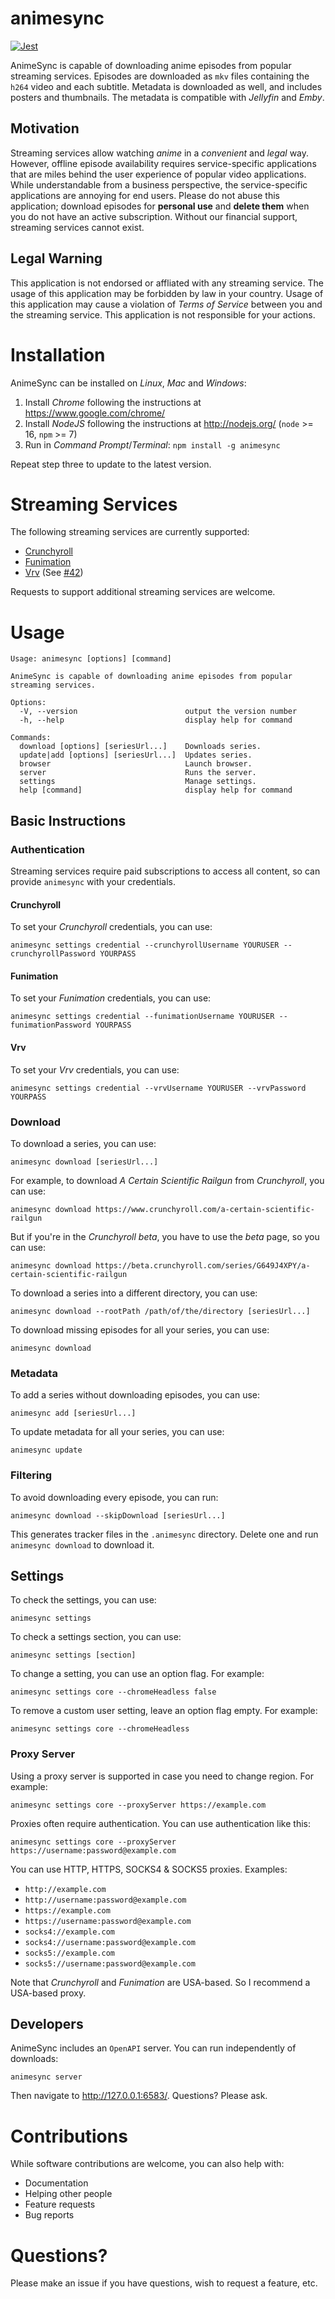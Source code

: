 # animesync

[![Jest](https://github.com/Deathspike/animesync/actions/workflows/jest.yml/badge.svg)](https://github.com/Deathspike/animesync/actions)

AnimeSync is capable of downloading anime episodes from popular streaming services. Episodes are downloaded as `mkv` files containing the `h264` video and each subtitle. Metadata is downloaded as well, and includes posters and thumbnails. The metadata is compatible with *Jellyfin* and *Emby*.

## Motivation

Streaming services allow watching *anime* in a *convenient* and *legal* way. However, offline episode availability requires service-specific applications that are miles behind the user experience of popular video applications. While understandable from a business perspective, the service-specific applications are annoying for end users. Please do not abuse this application; download episodes for **personal use** and **delete them** when you do not have an active subscription. Without our financial support, streaming services cannot exist.

## Legal Warning

This application is not endorsed or affliated with any streaming service. The usage of this application may be forbidden by law in your country. Usage of this application may cause a violation of *Terms of Service* between you and the streaming service. This application is not responsible for your actions.

# Installation

AnimeSync can be installed on *Linux*, *Mac* and *Windows*:

1. Install *Chrome* following the instructions at https://www.google.com/chrome/
2. Install *NodeJS* following the instructions at http://nodejs.org/ (`node` >= 16, `npm` >= 7)
3. Run in *Command Prompt*/*Terminal*: `npm install -g animesync`

Repeat step three to update to the latest version.

# Streaming Services

The following streaming services are currently supported:

* [Crunchyroll](https://www.crunchyroll.com/)
* [Funimation](https://www.funimation.com/)
* [Vrv](https://vrv.co/) (See [#42](https://github.com/Deathspike/animesync/issues/42))

Requests to support additional streaming services are welcome.

# Usage

```
Usage: animesync [options] [command]

AnimeSync is capable of downloading anime episodes from popular streaming services.

Options:
  -V, --version                        output the version number
  -h, --help                           display help for command

Commands:
  download [options] [seriesUrl...]    Downloads series.
  update|add [options] [seriesUrl...]  Updates series.
  browser                              Launch browser.
  server                               Runs the server.
  settings                             Manage settings.
  help [command]                       display help for command
```

## Basic Instructions

### Authentication

Streaming services require paid subscriptions to access all content, so can provide `animesync` with your credentials.

#### Crunchyroll

To set your *Crunchyroll* credentials, you can use:

    animesync settings credential --crunchyrollUsername YOURUSER --crunchyrollPassword YOURPASS

#### Funimation

To set your *Funimation* credentials, you can use:

    animesync settings credential --funimationUsername YOURUSER --funimationPassword YOURPASS

#### Vrv

To set your *Vrv* credentials, you can use:

    animesync settings credential --vrvUsername YOURUSER --vrvPassword YOURPASS

### Download

To download a series, you can use:

    animesync download [seriesUrl...]

For example, to download *A Certain Scientific Railgun* from *Crunchyroll*, you can use:

    animesync download https://www.crunchyroll.com/a-certain-scientific-railgun

But if you're in the *Crunchyroll beta*, you have to use the *beta* page, so you can use:

    animesync download https://beta.crunchyroll.com/series/G649J4XPY/a-certain-scientific-railgun

To download a series into a different directory, you can use:

    animesync download --rootPath /path/of/the/directory [seriesUrl...]

To download missing episodes for all your series, you can use:

    animesync download

### Metadata

To add a series without downloading episodes, you can use:

    animesync add [seriesUrl...]
    
To update metadata for all your series, you can use:

    animesync update

### Filtering

To avoid downloading every episode, you can run:

    animesync download --skipDownload [seriesUrl...]

This generates tracker files in the `.animesync` directory. Delete one and run `animesync download` to download it.

## Settings

To check the settings, you can use:

    animesync settings

To check a settings section, you can use:

    animesync settings [section]

To change a setting, you can use an option flag. For example:

    animesync settings core --chromeHeadless false

To remove a custom user setting, leave an option flag empty. For example:

    animesync settings core --chromeHeadless 

### Proxy Server

Using a proxy server is supported in case you need to change region. For example:

    animesync settings core --proxyServer https://example.com

Proxies often require authentication. You can use authentication like this:

    animesync settings core --proxyServer https://username:password@example.com

You can use HTTP, HTTPS, SOCKS4 & SOCKS5 proxies. Examples:

* `http://example.com`
* `http://username:password@example.com`
* `https://example.com`
* `https://username:password@example.com`
* `socks4://example.com`
* `socks4://username:password@example.com`
* `socks5://example.com`
* `socks5://username:password@example.com`

Note that *Crunchyroll* and *Funimation* are USA-based. So I recommend a USA-based proxy.

## Developers

AnimeSync includes an `OpenAPI` server. You can run independently of downloads:

    animesync server

Then navigate to http://127.0.0.1:6583/. Questions? Please ask.

# Contributions

While software contributions are welcome, you can also help with:

* Documentation
* Helping other people
* Feature requests
* Bug reports

# Questions?

Please make an issue if you have questions, wish to request a feature, etc.
